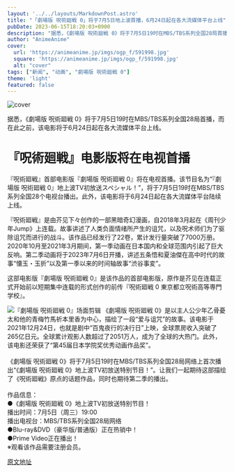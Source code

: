 ```yaml
---
layout: '../../layouts/MarkdownPost.astro'
title: "「劇場版 呪術廻戦 0」将于7月5日地上波首播，6月24日起在各大流媒体平台上线"
pubDate: 2023-06-15T18:20:03+0900
description: "据悉，《劇場版 呪術廻戦 0》将于7月5日19时在MBS/TBS系列全国28局首播，而在此之前，该电影将于6月24日起在各大流媒体平台上线。"
author: "AnimeAnime"
cover:
  url: 'https://animeanime.jp/imgs/ogp_f/591998.jpg'
  square: 'https://animeanime.jp/imgs/ogp_f/591998.jpg'
  alt: "cover"
tags: ["新闻", "动画", "劇場版 呪術廻戦 0"]
theme: 'light'
featured: false
---
```


![cover](https://animeanime.jp/imgs/ogp_f/591998.jpg)

据悉，《劇場版 呪術廻戦 0》将于7月5日19时在MBS/TBS系列全国28局首播，而在此之前，该电影将于6月24日起在各大流媒体平台上线。

# 『呪術廻戦』电影版将在电视首播

『呪術廻戦』首部电影版『劇場版 呪術廻戦 0』将在电视首播。该节目名为“『劇場版 呪術廻戦 0』地上波TV初放送スペシャル！”，将于7月5日19时在MBS/TBS系列全国28个电视台播出。此外，该电影将于6月24日起在各大流媒体平台陆续上线。

『呪術廻戦』是由芥见下々创作的一部黑暗奇幻漫画，自2018年3月起在《周刊少年Jump》上连载。故事讲述了人类负面情绪所产生的诅咒，以及呪术师们为了驱除诅咒而进行的战斗。该作品已经发行了22卷，累计发行量突破了7000万册。2020年10月至2021年3月期间，第一季动画在日本国内和全球范围内引起了巨大反响。第二季动画将于2023年7月6日开播，讲述五条悟和夏油傑在高中时代的故事“懐玉・玉折”以及第一季以来的时间轴故事“渋谷事変”。

这部电影版『劇場版 呪術廻戦 0』是该作品的首部电影版，原作是芥见在连载正式开始前以短期集中连载的形式创作的前传『呪術廻戦 0 東京都立呪術高等専門学校』。

![『劇場版 呪術廻戦 0』场面剪辑](https://animeanime.jp/imgs/zoom/592006.jpg)
《劇場版 呪術廻戦 0》是以主人公少年乙骨憂太和他的青梅竹馬祈本里香为中心，描绘了一段“爱与诅咒”的故事。该电影于2021年12月24日，也就是剧中“百鬼夜行的决行日”上映，全球票房收入突破了265亿日元。全球累计观影人数超过了2051万人，成为了全球的大热门。此外，该电影还荣获了“第45届日本学院奖优秀动画作品奖”。<br><br>《劇場版 呪術廻戦 0》将于7月5日19时在MBS/TBS系列全国28局网络上首次播出“《劇場版 呪術廻戦 0》地上波TV初放送特别节目！”。让我们一起期待这部描绘了《呪術廻戦》原点的话题作品，同时也期待第二季的播出。<br><br>作品信息：<br>●《劇場版 呪術廻戦 0》地上波TV初放送特别节目！<br>播出时间：7月5日（周三）19:00<br>播出电视台：MBS/TBS系列全国28局网络<br>●Blu-ray&DVD（豪华版/普通版）正在热销中！<br>●Prime Video正在播出！<br>※观看该作品需要注册会员。

  [原文地址](https://animeanime.jp/article/2023/06/15/77941.html)